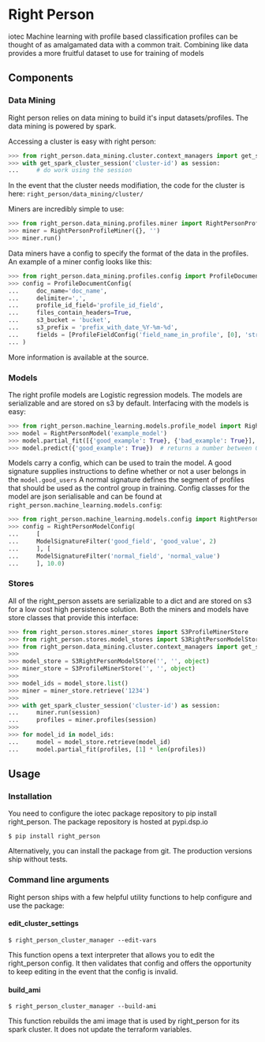 # Right Person
iotec Machine learning with profile based classification
profiles can be thought of as amalgamated data with a common trait.
Combining like data provides a more fruitful dataset to use for training of models

## Components

### Data Mining
Right person relies on data mining to build it's input datasets/profiles. 
The data mining is powered by spark.

Accessing a cluster is easy with right person:
```python
>>> from right_person.data_mining.cluster.context_managers import get_spark_cluster_session
>>> with get_spark_cluster_session('cluster-id') as session:
...     # do work using the session
```

In the event that the cluster needs modifiation, the code for the cluster is here: `right_person/data_mining/cluster/`


Miners are incredibly simple to use:
```python
>>> from right_person.data_mining.profiles.miner import RightPersonProfileMiner
>>> miner = RightPersonProfileMiner({}, '')
>>> miner.run()
```

Data miners have a config to specify the format of the data in the profiles.
An example of a miner config looks like this:
```python
>>> from right_person.data_mining.profiles.config import ProfileDocumentConfig, ProfileFieldConfig
>>> config = ProfileDocumentConfig(
...     doc_name='doc_name',
...     delimiter=',',
...     profile_id_field='profile_id_field',
...     files_contain_headers=True,
...     s3_bucket = 'bucket',
...     s3_prefix = 'prefix_with_date_%Y-%m-%d',
...     fields = [ProfileFieldConfig('field_name_in_profile', [0], 'str', 'Counter')]
... )
```

More information is available at the source.

### Models
The right profile models are Logistic regression models. 
The models are serializable and are stored on s3 by default.
Interfacing with the models is easy:
```python
>>> from right_person.machine_learning.models.profile_model import RightPersonModel
>>> model = RightPersonModel('example_model')
>>> model.partial_fit([{'good_example': True}, {'bad_example': True}], [1, 0])
>>> model.predict({'good_example': True})  # returns a number between 0 and 1
```

Models carry a config, which can be used to train the model. 
A good signature supplies instructions to define whether or not a user belongs in the `model.good_users`
A normal signature defines the segment of profiles that should be used as the control group in training.
Config classes for the model are json serialisable and can be found at `right_person.machine_learning.models.config`:

```python
>>> from right_person.machine_learning.models.config import RightPersonModelConfig, ModelSignatureFilter
>>> config = RightPersonModelConfig(
...     [
...     ModelSignatureFilter('good_field', 'good_value', 2)
...     ], [
...     ModelSignatureFilter('normal_field', 'normal_value')
...     ], 10.0)
```

### Stores
All of the right_person assets are serializable to a dict and are stored on s3 for a low cost high persistence solution.
Both the miners and models have store classes that provide this interface:
```python
>>> from right_person.stores.miner_stores import S3ProfileMinerStore
>>> from right_person.stores.model_stores import S3RightPersonModelStore
>>> from right_person.data_mining.cluster.context_managers import get_spark_cluster_session
>>>
>>> model_store = S3RightPersonModelStore('', '', object)
>>> miner_store = S3ProfileMinerStore('', '', object)
>>>
>>> model_ids = model_store.list()
>>> miner = miner_store.retrieve('1234')
>>>
>>> with get_spark_cluster_session('cluster-id') as session:
...     miner.run(session)
...     profiles = miner.profiles(session)
>>>
>>> for model_id in model_ids:
...     model = model_store.retrieve(model_id)
...     model.partial_fit(profiles, [1] * len(profiles))
```

## Usage

### Installation
You need to configure the iotec package repository to pip install right_person.
The package repository is hosted at pypi.dsp.io

```commandline
$ pip install right_person
```

Alternatively, you can install the package from git. 
The production versions ship without tests.

### Command line arguments
Right person ships with a few helpful utility functions to help configure and use the package:

#### edit_cluster_settings
```commandline
$ right_person_cluster_manager --edit-vars
```
This function opens a text interpreter that allows you to edit the right_person config. 
It then validates that config and offers the opportunity to keep editing in the event that the config is invalid.

#### build_ami
```commandline
$ right_person_cluster_manager --build-ami
```
This function rebuilds the ami image that is used by right_person for its spark cluster. 
It does not update the terraform variables.
